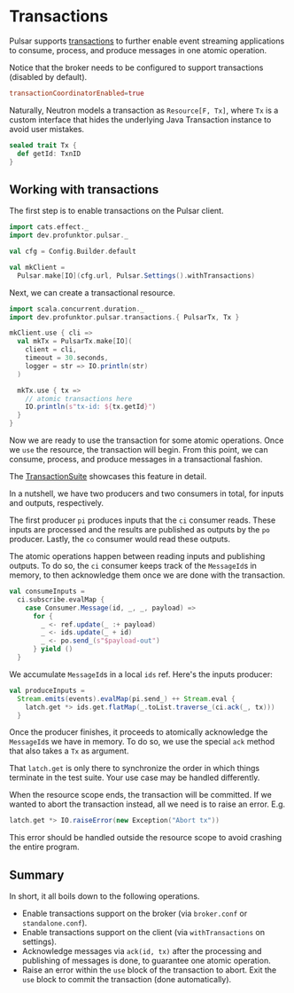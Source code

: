 # Transactions

Pulsar supports [transactions](https://pulsar.apache.org/docs/en/txn-why/) to further enable event streaming applications to consume, process, and produce messages in one atomic operation.

Notice that the broker needs to be configured to support transactions (disabled by default).

```conf
transactionCoordinatorEnabled=true
```

Naturally, Neutron models a transaction as `Resource[F, Tx]`, where `Tx` is a custom interface that hides the underlying Java Transaction instance to avoid user mistakes.

```scala
sealed trait Tx {
  def getId: TxnID
}
```

## Working with transactions

The first step is to enable transactions on the Pulsar client.

```scala mdoc
import cats.effect._
import dev.profunktor.pulsar._

val cfg = Config.Builder.default

val mkClient =
  Pulsar.make[IO](cfg.url, Pulsar.Settings().withTransactions)
```

Next, we can create a transactional resource.

```scala mdoc
import scala.concurrent.duration._
import dev.profunktor.pulsar.transactions.{ PulsarTx, Tx }

mkClient.use { cli =>
  val mkTx = PulsarTx.make[IO](
    client = cli,
    timeout = 30.seconds,
    logger = str => IO.println(str)
  )

  mkTx.use { tx =>
    // atomic transactions here
    IO.println(s"tx-id: ${tx.getId}")
  }
}
```

Now we are ready to use the transaction for some atomic operations. Once we `use` the resource, the transaction will begin. From this point, we can consume, process, and produce messages in a transactional fashion.

The [TransactionSuite](https://github.com/profunktor/neutron/blob/main/tests/src/it/scala/dev/profunktor/pulsar/TransactionSuite.scala) showcases this feature in detail.

In a nutshell, we have two producers and two consumers in total, for inputs and outputs, respectively.

The first producer `pi` produces inputs that the `ci` consumer reads. These inputs are processed and the results are published as outputs by the `po` producer. Lastly, the `co` consumer would read these outputs.

The atomic operations happen between reading inputs and publishing outputs. To do so, the `ci` consumer keeps track of the `MessageId`s in memory, to then acknowledge them once we are done with the transaction.

```scala
val consumeInputs =
  ci.subscribe.evalMap {
    case Consumer.Message(id, _, _, payload) =>
      for {
        _ <- ref.update(_ :+ payload)
        _ <- ids.update(_ + id)
        _ <- po.send_(s"$payload-out")
      } yield ()
  }
```

We accumulate `MessageId`s in a local `ids` ref. Here's the inputs producer:

```scala
val produceInputs =
  Stream.emits(events).evalMap(pi.send_) ++ Stream.eval {
    latch.get *> ids.get.flatMap(_.toList.traverse_(ci.ack(_, tx)))
  }
```

Once the producer finishes, it proceeds to atomically acknowledge the `MessageId`s we have in memory. To do so, we use the special `ack` method that also takes a `Tx` as argument.

That `latch.get` is only there to synchronize the order in which things terminate in the test suite. Your use case may be handled differently.

When the resource scope ends, the transaction will be committed. If we wanted to abort the transaction instead, all we need is to raise an error. E.g.

```scala
latch.get *> IO.raiseError(new Exception("Abort tx"))
```

This error should be handled outside the resource scope to avoid crashing the entire program.

## Summary

In short, it all boils down to the following operations.

- Enable transactions support on the broker (via `broker.conf` or `standalone.conf`).
- Enable transactions support on the client (via `withTransactions` on settings).
- Acknowledge messages via `ack(id, tx)` after the processing and publishing of messages is done, to guarantee one atomic operation.
- Raise an error within the `use` block of the transaction to abort. Exit the `use` block to commit the transaction (done automatically).
